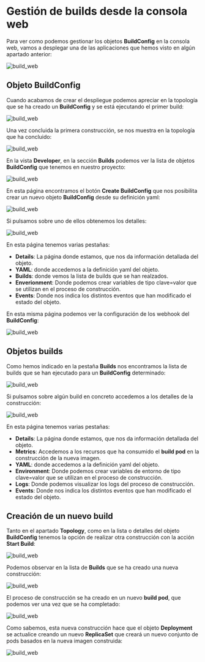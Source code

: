 # Gestión de builds desde la consola web

Para ver como podemos gestionar los objetos **BuildConfig** en la consola web, vamos a desplegar una de las aplicaciones que hemos visto en algún apartado anterior:

![build_web](img/build_web1.png)

## Objeto BuildConfig

Cuando acabamos de crear el despliegue podemos apreciar en la topología que se ha creado un **BuildConfig** y se está ejecutando el primer build:

![build_web](img/build_web2.png)

Una vez concluida la primera construcción, se nos muestra en la topología que ha concluido:

![build_web](img/build_web3.png)

En la vista **Developer**, en la sección **Builds** podemos ver la lista de objetos **BuildConfig** que tenemos en nuestro proyecto:

![build_web](img/build_web4.png)

En esta página encontramos el botón **Create BuildConfig** que nos posibilita crear un nuevo objeto **BuildConfig** desde su definición yaml:

![build_web](img/build_web5.png)

Si pulsamos sobre uno de ellos obtenemos los detalles:

![build_web](img/build_web6.png)

En esta página tenemos varias pestañas: 
* **Details**: La página donde estamos, que nos da información detallada del objeto.
* **YAML**: donde accedemos a la definición yaml del objeto.
* **Builds**: donde vemos la lista de builds que se han realzados.
* **Enverionment**: Donde podemos crear variables de tipo clave=valor que se utilizan en el proceso de construcción.
* **Events**: Donde nos indica los distintos eventos que han modificado el estado del objeto.

En esta misma página podemos ver la configuración de los webhook del **BuildConfig**:

![build_web](img/build_web7.png)

## Objetos builds

Como hemos indicado en la pestaña **Builds** nos encontramos la lista de builds que se han ejecutado para un **BuildConfig** determinado:

![build_web](img/build_web8.png)

Si pulsamos sobre algún build en concreto accedemos a los detalles de la construcción:

![build_web](img/build_web9.png)

En esta página tenemos varias pestañas: 
* **Details**: La página donde estamos, que nos da información detallada del objeto.
* **Metrics**: Accedemos a los recursos que ha consumido el **build pod** en la construcción de la nueva imagen.
* **YAML**: donde accedemos a la definición yaml del objeto.
* **Environment**: Donde podemos crear variables de entorno de tipo clave=valor que se utilizan en el proceso de construcción.
* **Logs**: Donde podemos visualizar los logs del proceso de construcción.
* **Events**: Donde nos indica los distintos eventos que han modificado el estado del objeto.

## Creación de un nuevo build

Tanto en el apartado **Topology**, como en la lista o detalles del objeto **BuildConfig** tenemos la opción de realizar otra construcción con la acción **Start Build**:

![build_web](img/build_web10.png)

Podemos observar en la lista de **Builds** que se ha creado una nueva construcción:

![build_web](img/build_web11.png)

El proceso de construcción se ha creado en un nuevo **build pod**, que podemos ver una vez que se ha completado:

![build_web](img/build_web13.png)

Como sabemos, esta nueva construcción hace que el objeto **Deployment** se actualice creando un nuevo **ReplicaSet** que creará un nuevo conjunto de pods basados en la nueva imagen construida:

![build_web](img/build_web12.png)